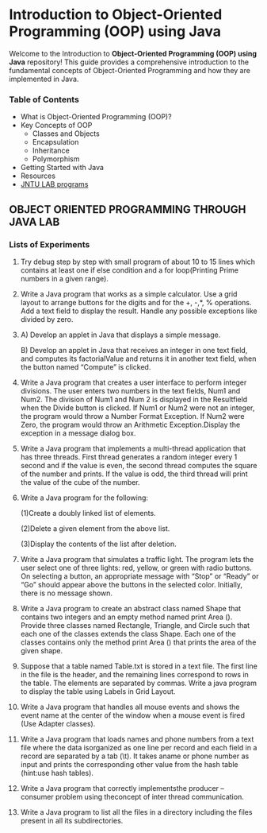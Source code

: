 # Introduction to Object-Oriented Programming (OOP) using Java

Welcome to the Introduction to **Object-Oriented Programming (OOP) using Java** repository! This guide provides a comprehensive introduction to the fundamental concepts of Object-Oriented Programming and how they are implemented in Java. 

### Table of Contents

- What is Object-Oriented Programming (OOP)?
- Key Concepts of OOP
  - Classes and Objects
  - Encapsulation
  - Inheritance
  - Polymorphism
- Getting Started with Java
- Resources
- [JNTU LAB programs](#Lists-of-Experiments)


## OBJECT ORIENTED PROGRAMMING THROUGH JAVA LAB
### Lists of Experiments

1.   Try debug step by step with small program of about 10 to 15 lines which contains at least one if else condition and a for loop(Printing Prime numbers in a given range).

2.   Write a Java program that works as a simple calculator. Use a grid layout to arrange buttons for the digits and for the +, -,*, % operations. Add a text field to display the result. Handle any possible exceptions like divided by zero.

3.   A) Develop an applet in Java that displays a simple message.

     B) Develop an applet in Java that receives an integer in one text field, and computes its factorialValue and returns it in another   text field, when the button named “Compute” is clicked.

4.   Write a Java program that creates a user interface to perform integer divisions. The user enters two numbers in the text fields, Num1 and Num2. The division of Num1 and Num 2 is displayed in the Resultfield when the Divide button is clicked. If Num1 or Num2 were not an integer, the program would throw a Number Format Exception. If Num2 were Zero, the program would throw an Arithmetic Exception.Display the exception in a message dialog box.

5.   Write a Java program that implements a multi-thread application that has three threads. First thread generates a random integer every 1 second and if the value is even, the second thread computes the square of the number and prints. If the value is odd, the third thread will print the value of the cube of the number.
6.   Write a Java program for the following:

        (1)Create a doubly linked list of elements.

        (2)Delete a given element from the above list.

        (3)Display the contents of the list after deletion.

7.   Write a Java program that simulates a traffic light. The program lets the user select one of three lights: red, yellow, or green with radio buttons. On selecting a button, an appropriate message with “Stop” or “Ready” or “Go” should appear above the buttons in the selected color. Initially, there is no message shown.

8.   Write a Java program to create an abstract class named Shape that contains two integers and an empty method named print Area (). Provide three classes named Rectangle, Triangle, and Circle such 
that each one of the classes extends the class Shape. Each one of the classes contains only the method print Area () that prints the area of the given shape.

9. Suppose that a table named Table.txt is stored in a text file. The first line in the file is the header, and the remaining lines correspond to rows in the table. The elements are separated by commas.
Write a java program to display the table using Labels in Grid Layout.

10. Write a Java program that handles all mouse events and shows the event name at the center of the window when a mouse event is fired (Use Adapter classes).

11. Write a Java program that loads names and phone numbers from a text file where the data isorganized as one line per record and each field in a record are separated by a tab (\t). It takes aname or phone number as input and prints the corresponding other value from the hash table (hint:use hash tables).

12. Write a Java program that correctly implementsthe producer – consumer problem using theconcept of inter thread communication.

13. Write a Java program to list all the files in a directory including the files present in all its subdirectories.
